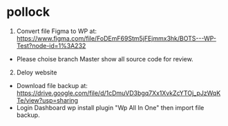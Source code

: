 # pollock

1. Convert file Figma to WP at: https://www.figma.com/file/FoDEmF69Stm5jFEjmmx3hk/BOTS---WP-Test?node-id=1%3A232 
- Please choise branch Master show all source code for review.
2. Deloy website
 - Download file backup at: https://drive.google.com/file/d/1cDmuVD3bgq7Xx1XvkZcYTOj_pJzWqKTe/view?usp=sharing
 - Login Dashboard wp install plugin "Wp All In One" then import file backup. 
